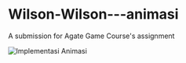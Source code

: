 # Wilson-Wilson---animasi
A submission for Agate Game Course's assignment

![Implementasi Animasi](https://user-images.githubusercontent.com/132218461/235365751-ec731d88-c52b-46b2-9fae-82aa47553f40.gif)
